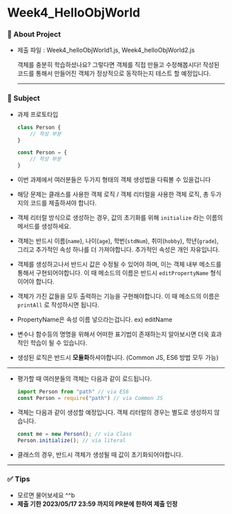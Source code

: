 # Week4_HelloObjWorld

### 📝 About Project
- 제출 파일 : Week4_helloObjWorld1.js, Week4_helloObjWorld2.js

  객체를 충분히 학습하셨나요? 그렇다면 객체를 직접 만들고 수정해봅시다!
  작성된 코드를 통해서 만들어진 객체가 정상적으로 동작하는지 테스트 할 예정입니다.

  ---

### 🚀 Subject

- 과제 프로토타입

    ```js
    class Person {
        // 작성 부분
    }
    ```
  ```js
  const Person = {
      // 작성 부분
  }
  ```

- 이번 과제에서 여러분들은 두가지 형태의 객체 생성법을 다뤄볼 수 있을겁니다
- 해당 문제는 클래스를 사용한 객체 로직 / 객체 리터럴을 사용한 객체 로직, 총 두가지의 코드를 제출하셔야 합니다.
- 객체 리터럴 방식으로 생성하는 경우, 값의 초기화를 위해 `initialize` 라는 이름의 메서드를 생성하세요.
- 객체는 반드시 이름(`name`), 나이(`age`), 학번(`stdNum`), 취미(`hobby`), 학년(`grade`), 그리고 추가적인 속성 하나를 더 가져야합니다. 추가적인 속성은 개인 자유입니다.
- 객체를 생성하고나서 반드시 값은 수정될 수 있어야 하며, 이는 객체 내부 메소드를 통해서 구현되어야합니다. 이 때 메소드의 이름은 반드시 `editPropertyName` 형식이어야 합니다.
- 객체가 가진 값들을 모두 출력하는 기능을 구현해야합니다. 이 때 메소드의 이름은 `printAll` 로 작성하시면 됩니다.
- PropertyName은 속성 이름 넣으라는겁니다. ex) editName
- 변수나 함수등의 명명을 위해서 어떠한 표기법이 존재하는지 알아보시면 더욱 효과적인 학습이 될 수 있습니다.
- 생성된 로직은 반드시 **모듈화**하셔야합니다. (Common JS, ES6 방법 모두 가능)
---

- 평가할 때 여러분들의 객체는 다음과 같이 로드됩니다.

    ```js
    import Person from "path" // via ES6
    const Person = require("path") // via Common JS
    ```

- 객체는 다음과 같이 생성할 예정입니다. 객체 리터럴의 경우는 별도로 생성하지 않습니다.
   ```js
  const me = new Person(); // via Class
  Person.initialize(); // via literal
  ```

- 클래스의 경우, 반드시 객체가 생성될 때 값이 초기화되어야합니다.
---

### ✅ Tips

- 모르면 물어보세요 ^^b
- **제출 기한 2023/05/17 23:59 까지의 PR분에 한하여 제출 인정**
